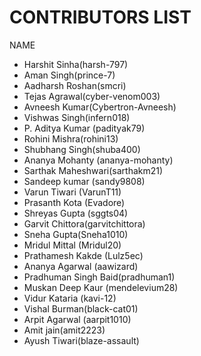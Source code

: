 # CONTRIBUTORS LIST

NAME

* Harshit Sinha(harsh-797)
* Aman Singh(prince-7)
* Aadharsh Roshan(smcri)
* Tejas Agrawal(cyber-venom003)
* Avneesh Kumar(Cybertron-Avneesh)
* Vishwas Singh(infern018)
* P. Aditya Kumar (padityak79)
* Rohini Mishra(rohini13)
* Shubhang Singh(shuba400)
* Ananya Mohanty (ananya-mohanty)
* Sarthak Maheshwari(sarthakm21)
* Sandeep kumar (sandy9808)
* Varun Tiwari (VarunT11)
* Prasanth Kota (Evadore)
* Shreyas Gupta (sggts04)
* Garvit Chittora(garvitchittora)
* Sneha Gupta(Sneha1010)
* Mridul Mittal (Mridul20)
* Prathamesh Kakde (Lulz5ec)
* Ananya Agarwal (aawizard)
* Pradhuman Singh Baid(pradhuman1) 
* Muskan Deep Kaur (mendelevium28)
* Vidur Kataria (kavi-12)
* Vishal Burman(black-cat01)
* Arpit Agarwal (aarpit1010)
* Amit jain(amit2223)
* Ayush Tiwari(blaze-assault)

